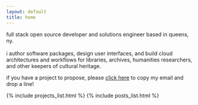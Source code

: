 ```yaml
---
layout: default
title: home
---
```


<p style="max-width:75ch">
    full stack open source developer and solutions engineer based in queens, ny. <br><br>
    i author software packages, design user interfaces, and build cloud architectures and workflows for libraries, archives, humanities researchers, and other keepers of cultural heritage.
</p>

<p style="max-width:75ch">
    if you have a project to propose, please <a id="contact-clip" href="#">click here</a> to copy my email and drop a line!
</p>
<script src="/assets/clippy.js"></script>

{% include projects_list.html %}
{% include posts_list.html %}

<br>
<br>
<br>
<br>